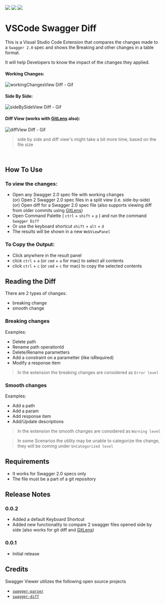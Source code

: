 [![](https://vsmarketplacebadge.apphb.com/version-short/AbhishekPSR.vscode-swagger-diff.svg)](https://marketplace.visualstudio.com/items?itemName=AbhishekPSR.vscode-swagger-diff)
[![](https://vsmarketplacebadge.apphb.com/downloads/AbhishekPSR.vscode-swagger-diff.svg)](https://marketplace.visualstudio.com/items?itemName=AbhishekPSR.vscode-swagger-diff)
[![](https://vsmarketplacebadge.apphb.com/rating-short/AbhishekPSR.vscode-swagger-diff.svg)](https://marketplace.visualstudio.com/items?itemName=AbhishekPSR.vscode-swagger-diff)

# VSCode Swagger Diff

This is a Visual Studio Code Extension that compares the changes made to a `Swagger 2.0` spec and shows the Breaking and other changes in a table format.

It will help Developers to know the impact of the changes they applied.

#### Working Changes:
![workingChangesView Diff - Gif](images/workingChangesView.gif)

#### Side By Side:
![sideBySideView Diff - Gif](images/sideBySideView.gif)

#### Diff View (works with [GitLens](https://marketplace.visualstudio.com/items?itemName=eamodio.gitlens) also):
![diffView Diff - Gif](images/diffView.gif)

> side by side and diff view's might take a bit more time, based on the file size

<br>

## How To Use

### To view the changes:

- Open any Swagger 2.0 spec file with working changes <br>(or) Open 2 Swagger 2.0 spec files in a split view (i.e. side-by-side)<br> (or) Open diff for a Swagger 2.0 spec file (also supports viewing diff from older commits using [GitLens](https://marketplace.visualstudio.com/items?itemName=eamodio.gitlens))
- Open Command Palette ( `ctrl` + `shift` + `p` ) and run the command `Swagger Diff`
- Or use the keyboard shortcut `shift` + `alt` + `d`
- The results will be shown in a new `WebViewPanel`

### To Copy the Output:

- Click anywhere in the result panel
- click `ctrl` + `a` (or `cmd` + `a` for mac) to select all contents
- click `ctrl` + `c` (or `cmd` + `c` for mac) to copy the selected contents



## Reading the Diff

There are 2 types of changes:
- breaking change
- smooth change

### Breaking changes

Examples:
- Delete path
- Rename path operationId
- Delete/Rename parametters
- Add a constraint on a parametter (like isRequired)
- Modify a response item

> In the extension the breaking changes are considered as `Error level`

### Smooth changes

Examples:
- Add a path
- Add a param
- Add response item
- Add/Update descriptions

> In the extension the smooth changes are considered as `Warning level`

> In some Scenarios the utility may be unable to categorize the change, they will be coming under `UnCategorized level`

 
## Requirements

- It works for Swagger 2.0 specs only
- The file must be a part of a git repository

## Release Notes

### 0.0.2

-  Added a default Keyboard Shortcut
-  Added new functionality to compare 2 swagger files opened side by side (also works for git diff and [GitLens](https://marketplace.visualstudio.com/items?itemName=eamodio.gitlens))

### 0.0.1

-  Initial release


## Credits

Swagger Viewer utilizes the following open source projects

-  [`swagger-parser`](https://www.npmjs.com/package/@apidevtools/swagger-parser)
-  [`swagger-diff`](https://www.npmjs.com/package/swagger-diff)